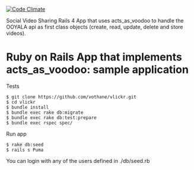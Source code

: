 [![Code Climate](https://codeclimate.com/github/vothane/vlickr.png)](https://codeclimate.com/github/vothane/vlickr)

Social Video Sharing Rails 4 App that uses acts_as_voodoo to handle the OOYALA api as first class objects (create, read, update, delete and store videos).

# Ruby on Rails App that implements acts_as_voodoo: sample application

Tests

    $ git clone https://github.com/vothane/vlickr.git
    $ cd vlickr
    $ bundle install
    $ bundle exec rake db:migrate
    $ bundle exec rake db:test:prepare
    $ bundle exec rspec spec/

Run app

    $ rake db:seed
    $ rails s Puma

You can login with any of the users defined in ./db/seed.rb